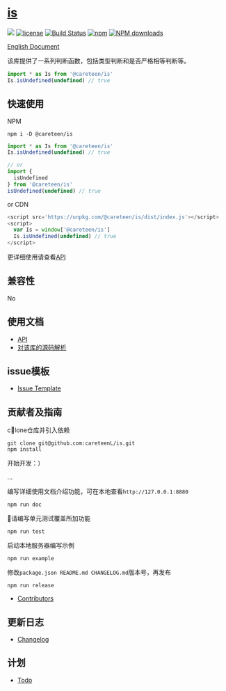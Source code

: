 # [is](https://github.com/careteenL/is)
[![](https://img.shields.io/badge/Powered%20by-is-brightgreen.svg)](https://github.com/careteenL/is)
[![license](https://img.shields.io/badge/license-MIT-blue.svg)](https://github.com/careteenL/is/blob/master/LICENSE)
[![Build Status](https://travis-ci.org/careteenL/is.svg?branch=master)](https://travis-ci.org/careteenL/is)
[![npm](https://img.shields.io/badge/npm-0.1.0-orange.svg)](https://www.npmjs.com/package/is)
[![NPM downloads](http://img.shields.io/npm/dm/is.svg?style=flat-square)](http://www.npmtrends.com/is)

[English Document](./README.en_US.md)

该库提供了一系列判断函数，包括类型判断和是否严格相等判断等。

```js
import * as Is from '@careteen/is'
Is.isUndefined(undefined) // true
```

## 快速使用

NPM
```shell
npm i -D @careteen/is
```

```js
import * as Is from '@careteen/is'
Is.isUndefined(undefined) // true

// or
import {
  isUndefined
} from '@careteen/is'
isUndefined(undefined) // true
```

or CDN
```js
<script src='https://unpkg.com/@careteen/is/dist/index.js'></script>
<script>
  var Is = window['@careteen/is']
  Is.isUndefined(undefined) // true
</script>
```
更详细使用请查看[API](./doc/api.md)

## 兼容性

No

## 使用文档

- [API](./doc/api.md)
- [对该库的源码解析](xxx)

## issue模板

- [Issue Template](./ISSUETEMPLATE.md)

## 贡献者及指南

clone仓库并引入依赖
```shell
git clone git@github.com:careteenL/is.git
npm install
```
开始开发：）

...

编写详细使用文档介绍功能，可在本地查看`http://127.0.0.1:8880`
```shell
npm run doc
```
请编写单元测试覆盖所加功能
```shell
npm run test
```
启动本地服务器编写示例
```shell
npm run example
```
修改`package.json README.md CHANGELOG.md`版本号，再发布
```shell
npm run release
```

- [Contributors](https://github.com/careteenL/is/graphs/contributors)

## 更新日志

- [Changelog](./CHANGELOG.md)

## 计划

- [Todo](./TODO.md)